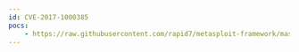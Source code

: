 ```yaml
---
id: CVE-2017-1000385
pocs:
    - https://raw.githubusercontent.com/rapid7/metasploit-framework/master/modules/auxiliary/scanner/ssl/bleichenbacher_oracle.py
---
```

